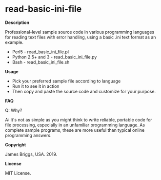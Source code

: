 # read-basic-ini-file

**Description**

Professional-level sample source code in various programming languages for reading text files with error handling, using a basic .ini text format as an example.

* Perl5 - read_basic_ini_file.pl
* Python 2.5+ and 3 - read_basic_ini_file.py
* Bash - read_basic_ini_file.sh

**Usage**

* Pick your preferred sample file according to language
* Run it to see it in action
* Then copy and paste the source code and customize for your purpose.

**FAQ**

Q: Why?

A: It's not as simple as you might think to write reliable, portable code for file processing, especially in an unfamiliar programming language. As complete sample programs, these are more useful than typical online programming answers.

**Copyright**

James Briggs, USA. 2019.

**License**

MIT License.
